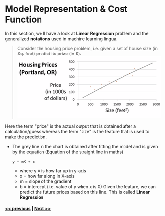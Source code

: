 # Model Representation & Cost Function

In this section, we ll have a look at **Linear Regression** problem and the generalized **notations** used in machine learning lingua.

> Consider the housing price problem, i.e. given a set of house size (in Sq. feet) predict its prize (in $).
![linear regression line chart](./assets/1.png)

Here the term "price" is the actual output that is obtained after a calculation/guess whereas the term "size" is the feature that is used to make the prediction.

+ The grey line in the chart is obtained after fitting the model and is given by the equation (Equation of the straight line in maths)

  `y = mX + c`

  + where y = is how far up in y-axis
  + x = how far along in X-axis
  + m = slope of the gradient
  + b = intercept (i.e. value of y when x is 0)
Given the feature, we can predict the future prices based on this line. This is called **Linear Regression**

#### [<< previous](./README.md)  |  [Next >>](./2-parameter-learning.md)
